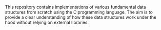 This repository contains implementations of various fundamental data structures from scratch using the C programming language. The aim is to provide a clear understanding of how these data structures work under the hood without relying on external libraries.

